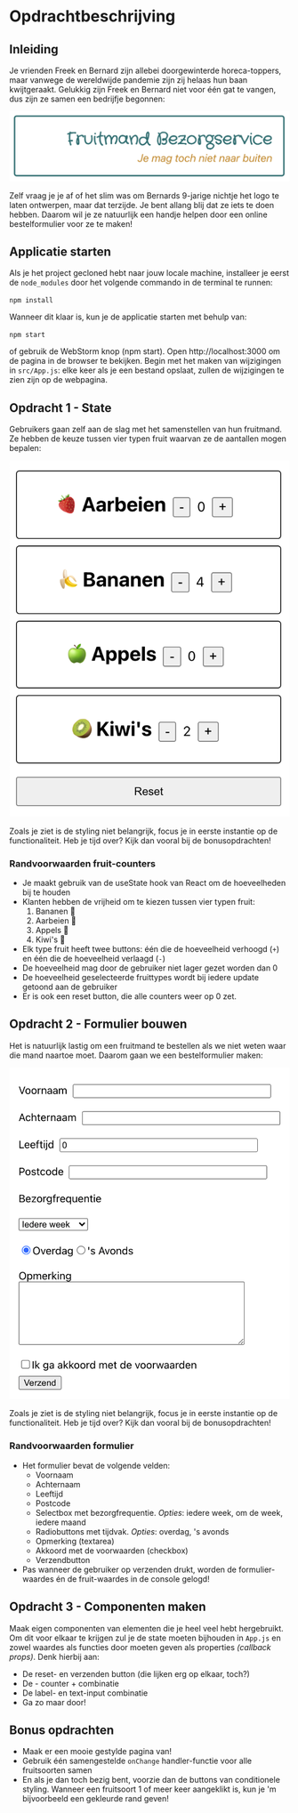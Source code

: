 # Opdrachtbeschrijving

## Inleiding
Je vrienden Freek en Bernard zijn allebei doorgewinterde horeca-toppers, maar vanwege de wereldwijde pandemie zijn zij helaas hun baan kwijtgeraakt. Gelukkig zijn Freek en Bernard niet voor één gat te vangen, dus zijn ze samen een bedrijfje begonnen:

![company-logo](./src/assets/screenshot-logo.png)

Zelf vraag je je af of het slim was om Bernards 9-jarige nichtje het logo te laten ontwerpen, maar dat terzijde. Je bent allang blij dat ze iets te doen hebben. Daarom wil je ze natuurlijk een handje helpen door een online bestelformulier voor ze te maken!

## Applicatie starten
Als je het project gecloned hebt naar jouw locale machine, installeer je eerst de `node_modules` door het volgende commando in de terminal te runnen:

`npm install`

Wanneer dit klaar is, kun je de applicatie starten met behulp van:

`npm start`

of gebruik de WebStorm knop (npm start). Open http://localhost:3000 om de pagina in de browser te bekijken. Begin met het maken van wijzigingen in `src/App.js`: elke keer als je een bestand opslaat, zullen de wijzigingen te zien zijn op de webpagina.

## Opdracht 1 - State
Gebruikers gaan zelf aan de slag met het samenstellen van hun fruitmand. Ze hebben de keuze tussen vier typen fruit waarvan ze de aantallen mogen bepalen:

![fruit-counters](./src/assets/screenshot-fruit-counters.png)

Zoals je ziet is de styling niet belangrijk, focus je in eerste instantie op de functionaliteit. Heb je tijd over? Kijk dan vooral bij de bonusopdrachten!

### Randvoorwaarden fruit-counters
* Je maakt gebruik van de useState hook van React om de hoeveelheden bij te houden
* Klanten hebben de vrijheid om te kiezen tussen vier typen fruit:
    1. Bananen 🍌
    2. Aarbeien 🍓
    3. Appels 🍏
    4. Kiwi's 🥝
* Elk type fruit heeft twee buttons: één die de hoeveelheid verhoogd (`+`) en één die de hoeveelheid verlaagd (`-`)
* De hoeveelheid mag door de gebruiker niet lager gezet worden dan 0
* De hoeveelheid geselecteerde fruittypes wordt bij iedere update getoond aan de gebruiker
* Er is ook een reset button, die alle counters weer op 0 zet.

## Opdracht 2 - Formulier bouwen
Het is natuurlijk lastig om een fruitmand te bestellen als we niet weten waar die mand naartoe moet. Daarom gaan we een bestelformulier maken:

![formulier-no-styling](./src/assets/screenshot-form.png)

Zoals je ziet is de styling niet belangrijk, focus je in eerste instantie op de functionaliteit. Heb je tijd over? Kijk dan vooral bij de bonusopdrachten!

### Randvoorwaarden formulier
* Het formulier bevat de volgende velden:
    * Voornaam
    * Achternaam
    * Leeftijd
    * Postcode
    * Selectbox met bezorgfrequentie. _Opties_: iedere week, om de week, iedere maand
    * Radiobuttons met tijdvak. _Opties_: overdag, 's avonds
    * Opmerking (textarea)
    * Akkoord met de voorwaarden (checkbox)
    * Verzendbutton
* Pas wanneer de gebruiker op verzenden drukt, worden de formulier-waardes én de fruit-waardes in de console gelogd!

## Opdracht 3 - Componenten maken
Maak eigen componenten van elementen die je heel veel hebt hergebruikt. Om dit voor elkaar te krijgen zul je de state moeten bijhouden in `App.js` en zowel waardes als functies door moeten geven als properties _(callback props)_. Denk hierbij aan:
* De reset- en verzenden button (die lijken erg op elkaar, toch?)
* De - counter + combinatie
* De label- en text-input combinatie
* Ga zo maar door!

## Bonus opdrachten
* Maak er een mooie gestylde pagina van!
* Gebruik één samengestelde `onChange` handler-functie voor alle fruitsoorten samen
* En als je dan toch bezig bent, voorzie dan de buttons van conditionele styling. Wanneer een fruitsoort 1 of meer keer aangeklikt is, kun je 'm bijvoorbeeld een gekleurde rand geven!
